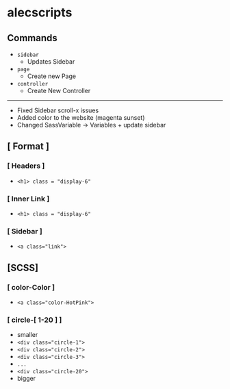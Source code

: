 # alecscripts

## Commands 
- `sidebar`
    - Updates Sidebar
- `page`
    - Create new Page
- `controller`
    - Create New Controller 

----

- Fixed Sidebar scroll-x issues
- Added color to the website (magenta sunset)
- Changed SassVariable -> Variables + update sidebar

## [ Format ]

### [ Headers ]
- `<h1> class = "display-6"`

### [ Inner Link ]
- `<h1> class = "display-6"`

### [ Sidebar ]
- `<a class="link">` 

## [SCSS]

### [ color-Color ]
- `<a class="color-HotPink">` 

### [ circle-[ 1-20 ] ]
- smaller 
- `<div class="circle-1">`
- `<div class="circle-2">`  
- `<div class="circle-3">` 
- `...`
- `<div class="circle-20">` 
- bigger 
